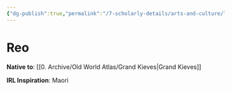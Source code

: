 ```yaml
---
{"dg-publish":true,"permalink":"/7-scholarly-details/arts-and-culture/languages/reo/"}
---
```


# Reo

**Native to**: [[0. Archive/Old World Atlas/Grand Kieves\|Grand Kieves]] 

**IRL Inspiration**: Maori 